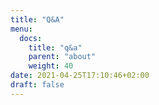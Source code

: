 ```yaml
---
title: "Q&A"
menu:
  docs:
    title: "q&a"
    parent: "about"
    weight: 40
date: 2021-04-25T17:10:46+02:00
draft: false
---
```


